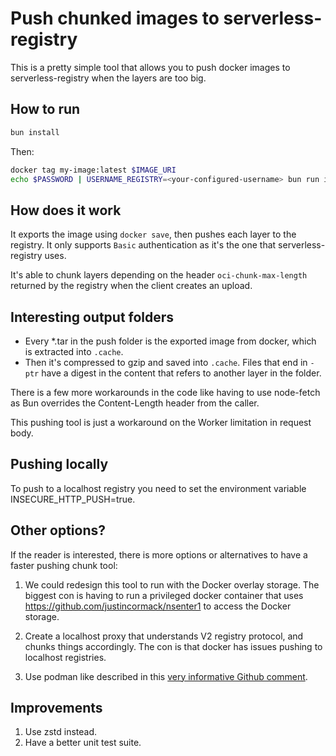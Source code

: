 # Push chunked images to serverless-registry

This is a pretty simple tool that allows you to push docker images to serverless-registry
when the layers are too big.

## How to run

```bash
bun install
```

Then:

```bash
docker tag my-image:latest $IMAGE_URI
echo $PASSWORD | USERNAME_REGISTRY=<your-configured-username> bun run index.ts $IMAGE_URI
```

## How does it work

It exports the image using `docker save`, then pushes each layer to the registry.
It only supports `Basic` authentication as it's the one that serverless-registry uses.

It's able to chunk layers depending on the header `oci-chunk-max-length` returned by the registry when the client
creates an upload.

## Interesting output folders

- Every \*.tar in the push folder is the exported image from docker, which is extracted into `.cache`.
- Then it's compressed to gzip and saved into `.cache`. Files that end in `-ptr` have a digest in the content that
  refers to another layer in the folder.

There is a few more workarounds in the code like having to use node-fetch as Bun overrides the Content-Length
header from the caller.

This pushing tool is just a workaround on the Worker limitation in request body.

## Pushing locally

To push to a localhost registry you need to set the environment variable INSECURE_HTTP_PUSH=true.

## Other options?

If the reader is interested, there is more options or alternatives to have a faster pushing chunk tool:

1. We could redesign this tool to run with the Docker overlay storage. The biggest con is having to run a
   privileged docker container that uses https://github.com/justincormack/nsenter1 to access the Docker storage.

2. Create a localhost proxy that understands V2 registry protocol, and chunks things accordingly. The con is that
   docker has issues pushing to localhost registries.

3. Use podman like described in this [very informative Github comment](https://github.com/cloudflare/serverless-registry/issues/42#issuecomment-2366997382).

## Improvements

1. Use zstd instead.
2. Have a better unit test suite.
